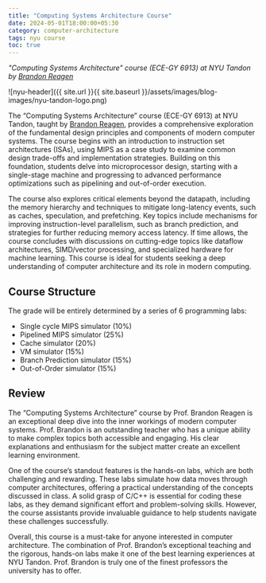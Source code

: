```yaml
---
title: "Computing Systems Architecture Course"
date: 2024-05-01T18:00:00+05:30
category: computer-architecture
tags: nyu course
toc: true
---
```


*"Computing Systems Architecture" course (ECE-GY 6913) at NYU Tandon by [Brandon Reagen](https://engineering.nyu.edu/faculty/brandon-reagen)*

![nyu-header]({{ site.url }}{{ site.baseurl }}/assets/images/blog-images/nyu-tandon-logo.png)

The “Computing Systems Architecture” course (ECE-GY 6913) at NYU Tandon, taught by [Brandon Reagen](https://engineering.nyu.edu/faculty/brandon-reagen), provides a comprehensive exploration of the fundamental design principles and components of modern computer systems. The course begins with an introduction to instruction set architectures (ISAs), using MIPS as a case study to examine common design trade-offs and implementation strategies. Building on this foundation, students delve into microprocessor design, starting with a single-stage machine and progressing to advanced performance optimizations such as pipelining and out-of-order execution.

The course also explores critical elements beyond the datapath, including the memory hierarchy and techniques to mitigate long-latency events, such as caches, speculation, and prefetching. Key topics include mechanisms for improving instruction-level parallelism, such as branch prediction, and strategies for further reducing memory access latency. If time allows, the course concludes with discussions on cutting-edge topics like dataflow architectures, SIMD/vector processing, and specialized hardware for machine learning. This course is ideal for students seeking a deep understanding of computer architecture and its role in modern computing.

## Course Structure

The grade will be entirely determined by a series of 6 programming labs:
- Single cycle MIPS simulator (10%)
- Pipelined MIPS simulator (25%)
- Cache simulator (20%)
- VM simulator (15%)
- Branch Prediction simulator (15%)
- Out-of-Order simulator (15%)

## Review
The “Computing Systems Architecture” course by Prof. Brandon Reagen is an exceptional deep dive into the inner workings of modern computer systems. Prof. Brandon is an outstanding teacher who has a unique ability to make complex topics both accessible and engaging. His clear explanations and enthusiasm for the subject matter create an excellent learning environment.

One of the course’s standout features is the hands-on labs, which are both challenging and rewarding. These labs simulate how data moves through computer architectures, offering a practical understanding of the concepts discussed in class. A solid grasp of C/C++ is essential for coding these labs, as they demand significant effort and problem-solving skills. However, the course assistants provide invaluable guidance to help students navigate these challenges successfully.

Overall, this course is a must-take for anyone interested in computer architecture. The combination of Prof. Brandon’s exceptional teaching and the rigorous, hands-on labs make it one of the best learning experiences at NYU Tandon. Prof. Brandon is truly one of the finest professors the university has to offer.